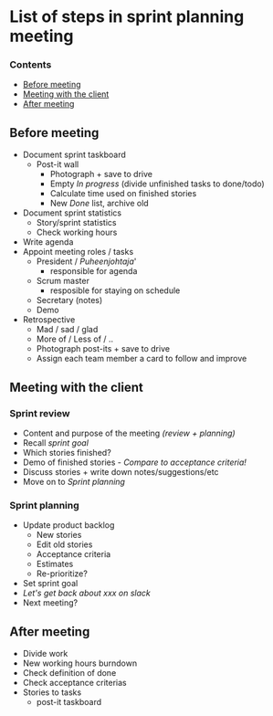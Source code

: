 # List of steps in sprint planning meeting

### Contents
* [Before meeting](#before-meeting)
* [Meeting with the client](#meeting-with-the-client)
* [After meeting](#after-meeting)

## Before meeting
* Document sprint taskboard
  * Post-it wall
    * Photograph + save to drive
    * Empty _In progress_ (divide unfinished tasks to done/todo)
    * Calculate time used on finished stories
    * New _Done_ list, archive old
* Document sprint statistics
  * Story/sprint statistics
  * Check working hours
* Write agenda
* Appoint meeting roles / tasks
  * President / _Puheenjohtaja_'
    * responsible for agenda
  * Scrum master
    * resposible for staying on schedule 
  * Secretary (notes)
  * Demo
* Retrospective
  * Mad / sad / glad
  * More of / Less of / ..
  * Photograph post-its + save to drive
  * Assign each team member a card to follow and improve

## Meeting with the client

### Sprint review
  * Content and purpose of the meeting _(review + planning)_
  * Recall _sprint goal_
  * Which stories finished?
  * Demo of finished stories - _Compare to acceptance criteria!_
  * Discuss stories + write down notes/suggestions/etc
* Move on to _Sprint planning_

### Sprint planning
* Update product backlog
  * New stories
  * Edit old stories
  * Acceptance criteria
  * Estimates
  * Re-prioritize?
* Set sprint goal
* _Let's get back about xxx on slack_
* Next meeting?

## After meeting 
* Divide work
* New working hours burndown
* Check definition of done
* Check acceptance criterias
* Stories to tasks
  * post-it taskboard
